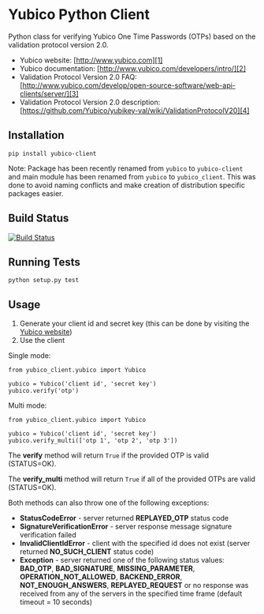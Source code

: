 # Yubico Python Client

Python class for verifying Yubico One Time Passwords (OTPs) based on the
validation protocol version 2.0.

* Yubico website: [http://www.yubico.com][1]
* Yubico documentation: [http://www.yubico.com/developers/intro/][2]
* Validation Protocol Version 2.0 FAQ: [http://www.yubico.com/develop/open-source-software/web-api-clients/server/][3]
* Validation Protocol Version 2.0 description: [https://github.com/Yubico/yubikey-val/wiki/ValidationProtocolV20][4]

## Installation

`pip install yubico-client`

Note: Package has been recently renamed from `yubico` to `yubico-client` and
main module has been renamed from `yubico` to `yubico_client`. This
was done to avoid naming conflicts and make creation of distribution specific
packages easier.

## Build Status

[![Build Status](https://secure.travis-ci.org/Kami/python-yubico-client.png)](http://travis-ci.org/Kami/python-yubico-client)

## Running Tests

`python setup.py test`

## Usage

1. Generate your client id and secret key (this can be done by visiting the
   [Yubico website](https://api.yubico.com/get-api-key/))
2. Use the client

Single mode:

    from yubico_client.yubico import Yubico

    yubico = Yubico('client id', 'secret key')
    yubico.verify('otp')

Multi mode:

    from yubico_client.yubico import Yubico

    yubico = Yubico('client id', 'secret key')
    yubico.verify_multi(['otp 1', 'otp 2', 'otp 3'])

The **verify** method will return `True` if the provided OTP is valid
(STATUS=OK).

The **verify_multi** method will return `True` if all of the provided OTPs are
valid (STATUS=OK).

Both methods can also throw one of the following exceptions:

- **StatusCodeError** - server returned **REPLAYED_OTP** status code
- **SignatureVerificationError** - server response message signature
  verification failed
- **InvalidClientIdError** - client with the specified id does not exist
  (server returned **NO_SUCH_CLIENT** status code)
- **Exception** - server returned one of the following status values:
  **BAD_OTP**, **BAD_SIGNATURE**, **MISSING_PARAMETER**,
  **OPERATION_NOT_ALLOWED**, **BACKEND_ERROR**, **NOT_ENOUGH_ANSWERS**,
  **REPLAYED_REQUEST** or no response was received from any of the servers
  in the specified time frame (default timeout = 10 seconds)

[1]: http://www.yubico.com
[2]: http://www.yubico.com/developers/intro/
[3]: http://www.yubico.com/develop/open-source-software/web-api-clients/server/
[4]: https://github.com/Yubico/yubikey-val/wiki/ValidationProtocolV20
